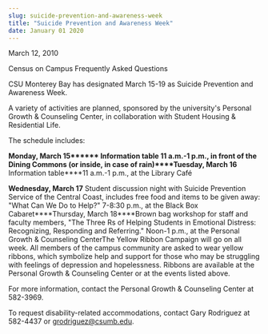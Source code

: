```yaml
---
slug: suicide-prevention-and-awareness-week
title: "Suicide Prevention and Awareness Week"
date: January 01 2020
---
```


 
<p>March 12, 2010</p>
<p>Census on Campus Frequently Asked Questions</p>
<p>
  CSU Monterey Bay has designated March 15-19 as Suicide Prevention and
  Awareness Week.
</p>
<p>
  A variety of activities are planned, sponsored by the university's Personal
  Growth &amp; Counseling Center, in collaboration with Student Housing &amp;
  Residential Life.
</p>
<p>The schedule includes:</p>
<p>
  <strong
    >Monday, March 15****** Information table 11 a.m.-1 p.m., in front of the
    Dining Commons (or inside, in case of rain)****Tuesday, March 16</strong
  >
  Information table****11 a.m.-1 p.m., at the Library Café
</p>
<p>
  <strong>Wednesday, March 17</strong> Student discussion night with Suicide
  Prevention Service of the Central Coast, includes free food and items to be
  given away: "What Can We Do to Help?" 7-8:30 p.m., at the Black Box
  Cabaret****Thursday, March 18****Brown bag workshop for staff and faculty
  members, "The Three Rs of Helping Students in Emotional Distress: Recognizing,
  Responding and Referring." Noon-1 p.m., at the Personal Growth &amp;
  Counseling CenterThe Yellow Ribbon Campaign will go on all week. All members
  of the campus community are asked to wear yellow ribbons, which symbolize help
  and support for those who may be struggling with feelings of depression and
  hopelessness. Ribbons are available at the Personal Growth &amp; Counseling
  Center or at the events listed above.
</p>
<p>
  For more information, contact the Personal Growth &amp; Counseling Center at
  582-3969.
</p>
<p>
  To request disability-related accommodations, contact Gary Rodriguez at
  582-4437 or
  <a
    href="&#x6d;&#x61;&#105;&#108;&#x74;&#x6f;&#x3a;&#103;&#114;&#x6f;&#x64;&#x72;&#105;&#103;&#x75;&#x65;&#x7a;&#64;&#99;&#x73;&#x75;&#x6d;&#98;&#46;&#x65;&#x64;&#x75;"
    >grodriguez@csumb.edu</a
  >.
</p>
<p></p>
 
